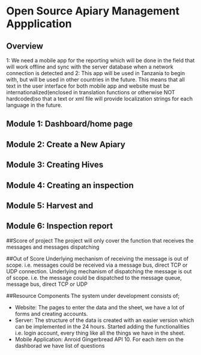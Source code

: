 # Open Source Apiary Management Appplication

## Overview
1: We need a mobile app for the reporting which will be done in the field that will work offline and sync with the server database when a network connection is 
detected and 
2: This app will be used in Tanzania to begin with, but will be used in other countries in the future. This means that all text in the user interface for both mobile app and 
website must be internationalized(enclosed in translation functions or otherwise NOT hardcoded)so that a text or xml file will provide localization strings for each language in the future.

## Module 1: Dashboard/home page
## Module 2: Create a New Apiary
## Module 3: Creating Hives
## Module 4: Creating an inspection
## Module 5: Harvest and
## Module 6: Inspection report

##Score of project
The project will only cover the function that receives the messages and messages dispatching

##Out of Score
Underlying mechanism of receiving the message is out of scope. i.e. messages could be received via a message bus, direct TCP or UDP connection.
Underlying mechanism of dispatching the message is out of scope. i.e. the message could be dispatched to the message queue, message bus, direct TCP or UDP

##Resource Components
The system under development consists of;
 - Website: The pages to enter the data and the sheet, we have a lot of forms and creating accounts.
 - Server:  The structure of the data is created with an easier version which can be implemented in the 24 hours. Started adding the functionalities i.e. login account, every thing like all the things we have in the sheet.
 - Mobile Application: Anroid Gingerbread API 10. For each item on the dashborad we have list of questions

 
 